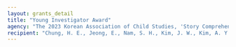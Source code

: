 ```yaml
---
layout: grants_detail
title: "Young Investigator Award"
agency: "The 2023 Korean Association of Child Studies, 'Story Comprehension Skills in School-Aged Children According to Text Type and Story Modality.'"
recipient: "Chung, H. E., Jeong, E., Nam, S. H., Kim, J. W., Kim, A. Y., Yoon, S. R., & Yim, D."
---
```


